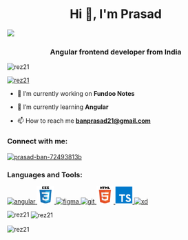 <h1 align="center">Hi 👋, I'm Prasad</h1>
<img style="width = 100%" src="https://miro.medium.com/v2/resize:fit:828/0*7Q3yvSIv_t0ioJ-Z.gif">
<h3 align="center">Angular frontend developer from India</h3>

<p align="left"> <img src="https://komarev.com/ghpvc/?username=rez21&label=Profile%20views&color=0e75b6&style=flat" alt="rez21" /> </p>

<p align="left"> <a href="https://github.com/ryo-ma/github-profile-trophy"><img src="https://github-profile-trophy.vercel.app/?username=rez21" alt="rez21" /></a> </p>

- 🔭 I’m currently working on **Fundoo Notes**

- 🌱 I’m currently learning **Angular**

- 📫 How to reach me **banprasad21@gmail.com**

<h3 align="left">Connect with me:</h3>
<p align="left">
<a href="https://linkedin.com/in/prasad-ban-72493813b" target="blank"><img align="center" src="https://raw.githubusercontent.com/rahuldkjain/github-profile-readme-generator/master/src/images/icons/Social/linked-in-alt.svg" alt="prasad-ban-72493813b" height="30" width="40" /></a>
</p>

<h3 align="left">Languages and Tools:</h3>
<p align="left"> <a href="https://angular.io" target="_blank" rel="noreferrer"> <img src="https://angular.io/assets/images/logos/angular/angular.svg" alt="angular" width="40" height="40"/> </a> <a href="https://www.w3schools.com/css/" target="_blank" rel="noreferrer"> <img src="https://raw.githubusercontent.com/devicons/devicon/master/icons/css3/css3-original-wordmark.svg" alt="css3" width="40" height="40"/> </a> <a href="https://www.figma.com/" target="_blank" rel="noreferrer"> <img src="https://www.vectorlogo.zone/logos/figma/figma-icon.svg" alt="figma" width="40" height="40"/> </a> <a href="https://git-scm.com/" target="_blank" rel="noreferrer"> <img src="https://www.vectorlogo.zone/logos/git-scm/git-scm-icon.svg" alt="git" width="40" height="40"/> </a> <a href="https://www.w3.org/html/" target="_blank" rel="noreferrer"> <img src="https://raw.githubusercontent.com/devicons/devicon/master/icons/html5/html5-original-wordmark.svg" alt="html5" width="40" height="40"/> </a> <a href="https://www.typescriptlang.org/" target="_blank" rel="noreferrer"> <img src="https://raw.githubusercontent.com/devicons/devicon/master/icons/typescript/typescript-original.svg" alt="typescript" width="40" height="40"/> </a> <a href="https://www.adobe.com/products/xd.html" target="_blank" rel="noreferrer"> <img src="https://cdn.worldvectorlogo.com/logos/adobe-xd.svg" alt="xd" width="40" height="40"/> </a> </p>

<p><img align="left" src="https://github-readme-stats.vercel.app/api/top-langs?username=rez21&show_icons=true&locale=en&layout=compact" alt="rez21" /></p>

<p>&nbsp;<img align="center" src="https://github-readme-stats.vercel.app/api?username=rez21&show_icons=true&locale=en" alt="rez21" /></p>

<p><img align="center" src="https://github-readme-streak-stats.herokuapp.com/?user=rez21&" alt="rez21" /></p>
